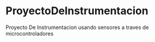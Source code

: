 # ProyectoDeInstrumentacion
Proyecto De Instrumentacion usando sensores a traves de microcontroladores
